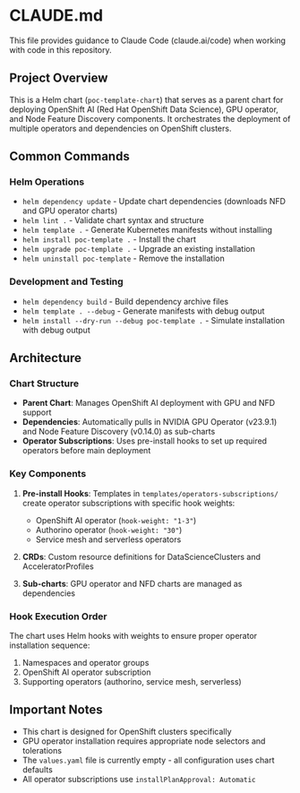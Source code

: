 # CLAUDE.md

This file provides guidance to Claude Code (claude.ai/code) when working with code in this repository.

## Project Overview

This is a Helm chart (`poc-template-chart`) that serves as a parent chart for deploying OpenShift AI (Red Hat OpenShift Data Science), GPU operator, and Node Feature Discovery components. It orchestrates the deployment of multiple operators and dependencies on OpenShift clusters.

## Common Commands

### Helm Operations
- `helm dependency update` - Update chart dependencies (downloads NFD and GPU operator charts)
- `helm lint .` - Validate chart syntax and structure
- `helm template .` - Generate Kubernetes manifests without installing
- `helm install poc-template .` - Install the chart
- `helm upgrade poc-template .` - Upgrade an existing installation
- `helm uninstall poc-template` - Remove the installation

### Development and Testing
- `helm dependency build` - Build dependency archive files
- `helm template . --debug` - Generate manifests with debug output
- `helm install --dry-run --debug poc-template .` - Simulate installation with debug output

## Architecture

### Chart Structure
- **Parent Chart**: Manages OpenShift AI deployment with GPU and NFD support
- **Dependencies**: Automatically pulls in NVIDIA GPU Operator (v23.9.1) and Node Feature Discovery (v0.14.0) as sub-charts
- **Operator Subscriptions**: Uses pre-install hooks to set up required operators before main deployment

### Key Components
1. **Pre-install Hooks**: Templates in `templates/operators-subscriptions/` create operator subscriptions with specific hook weights:
   - OpenShift AI operator (`hook-weight: "1-3"`)
   - Authorino operator (`hook-weight: "30"`)
   - Service mesh and serverless operators

2. **CRDs**: Custom resource definitions for DataScienceClusters and AcceleratorProfiles
3. **Sub-charts**: GPU operator and NFD charts are managed as dependencies

### Hook Execution Order
The chart uses Helm hooks with weights to ensure proper operator installation sequence:
1. Namespaces and operator groups
2. OpenShift AI operator subscription  
3. Supporting operators (authorino, service mesh, serverless)

## Important Notes
- This chart is designed for OpenShift clusters specifically
- GPU operator installation requires appropriate node selectors and tolerations
- The `values.yaml` file is currently empty - all configuration uses chart defaults
- All operator subscriptions use `installPlanApproval: Automatic`